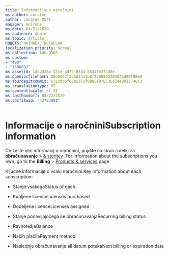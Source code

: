 ```yaml
---
title: Informacije o naročnini
ms.author: cmcatee
author: cmcatee-MSFT
manager: mnirkhe
ms.date: 04/21/2020
ms.audience: Admin
ms.topic: article
ROBOTS: NOINDEX, NOFOLLOW
localization_priority: Normal
ms.collection: Adm_O365
ms.custom:
- "490"
- "1500032"
ms.assetid: 14d2d36a-37cd-4d72-8344-85447e27a38e
ms.openlocfilehash: 20b5097f2e5d3aa3b8f23b8865203846d90f08e8
ms.sourcegitcommit: 631cbb5f03e5371f0995e976536d24e9d13746c3
ms.translationtype: MT
ms.contentlocale: sl-SI
ms.lasthandoff: 04/22/2020
ms.locfileid: "43763881"
---
```

# <a name="subscription-information"></a><span data-ttu-id="f2236-102">Informacije o naročnini</span><span class="sxs-lookup"><span data-stu-id="f2236-102">Subscription information</span></span>

<span data-ttu-id="f2236-103">Če želite več informacij o naročnini, pojdite na stran izdelki za **obračunavanje** \> [& storitev](https://go.microsoft.com/fwlink/p/?linkid=842054) .</span><span class="sxs-lookup"><span data-stu-id="f2236-103">For information about the subscriptions you own, go to the **Billing** \> [Products & services](https://go.microsoft.com/fwlink/p/?linkid=842054) page.</span></span>
  
<span data-ttu-id="f2236-104">Ključne informacije o vsaki naročnini:</span><span class="sxs-lookup"><span data-stu-id="f2236-104">Key information about each subscription:</span></span>
  
- <span data-ttu-id="f2236-105">Stanje vsakega</span><span class="sxs-lookup"><span data-stu-id="f2236-105">Status of each</span></span>

- <span data-ttu-id="f2236-106">Kupljene licence</span><span class="sxs-lookup"><span data-stu-id="f2236-106">Licenses purchased</span></span>

- <span data-ttu-id="f2236-107">Dodeljene licence</span><span class="sxs-lookup"><span data-stu-id="f2236-107">Licenses assigned</span></span>

- <span data-ttu-id="f2236-108">Stanje ponavljajočega se obračunavanja</span><span class="sxs-lookup"><span data-stu-id="f2236-108">Recurring billing status</span></span>

- <span data-ttu-id="f2236-109">Ravnotežje</span><span class="sxs-lookup"><span data-stu-id="f2236-109">Balance</span></span>

- <span data-ttu-id="f2236-110">Način plačila</span><span class="sxs-lookup"><span data-stu-id="f2236-110">Payment method</span></span>

- <span data-ttu-id="f2236-111">Naslednje obračunavanje ali datum poteka</span><span class="sxs-lookup"><span data-stu-id="f2236-111">Next billing or expiration date</span></span>